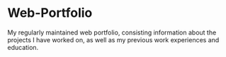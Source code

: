 # Web-Portfolio
My regularly maintained web portfolio, consisting information about the projects I have worked on, as well as my previous work experiences and education.
